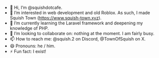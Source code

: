 - 👋 Hi, I’m @squishdotcafe.
- 👀 I’m interested in web development and old Roblox. As such, I made Squish Town (https://www.squish-town.xyz).
- 🌱 I’m currently learning the Laravel framework and deepening my knowledge of PHP.
- 💞️ I’m looking to collaborate on: nothing at the moment. I am fairly busy.
- 📫 How to reach me: @squish.2 on Discord, @TownOfSquish on X.
- 😄 Pronouns: he / him.
- ⚡ Fun fact: I exist!
